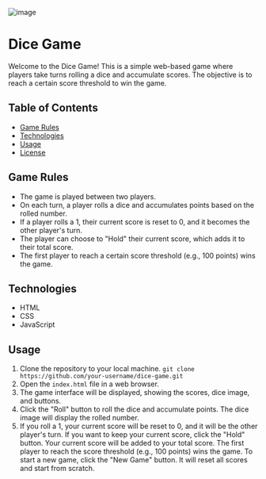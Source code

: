 ![image](https://github.com/Kotik112/dice-game/assets/88910492/8be39e22-bf61-4b01-a8ca-e4fa5e028e6f)

# Dice Game

Welcome to the Dice Game! This is a simple web-based game where players take turns rolling a dice and accumulate scores. The objective is to reach a certain score threshold to win the game.

## Table of Contents
- [Game Rules](#game-rules)
- [Technologies](#technologies)
- [Usage](#usage)
- [License](#license)

## Game Rules
- The game is played between two players.
- On each turn, a player rolls a dice and accumulates points based on the rolled number.
- If a player rolls a 1, their current score is reset to 0, and it becomes the other player's turn.
- The player can choose to "Hold" their current score, which adds it to their total score.
- The first player to reach a certain score threshold (e.g., 100 points) wins the game.

## Technologies
- HTML
- CSS
- JavaScript

## Usage
1. Clone the repository to your local machine.
```git clone https://github.com/your-username/dice-game.git```
2. Open the ```index.html``` file in a web browser.
3. The game interface will be displayed, showing the scores, dice image, and buttons.
4. Click the "Roll" button to roll the dice and accumulate points. The dice image will display the rolled number.
5. If you roll a 1, your current score will be reset to 0, and it will be the other player's turn.
If you want to keep your current score, click the "Hold" button. Your current score will be added to your total score.
The first player to reach the score threshold (e.g., 100 points) wins the game.
To start a new game, click the "New Game" button. It will reset all scores and start from scratch.
